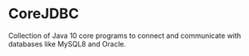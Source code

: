 # CoreJDBC
Collection of Java 10 core programs to connect and communicate with databases like MySQL8 and Oracle.
